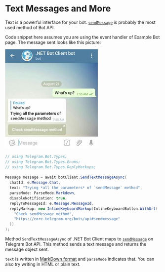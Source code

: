 # Text Messages and More

Text is a powerful interface for your bot. [`sendMessage`] is probably the most used method of Bot API.

Code snippet here assumes you are using the event handler of Example Bot page. The message sent looks like this
picture:

![text message screenshot](../docs/shot-text_msg2.jpg)

```c#
// using Telegram.Bot.Types;
// using Telegram.Bot.Types.Enums;
// using Telegram.Bot.Types.ReplyMarkups;

Message message = await botClient.SendTextMessageAsync(
  chatId: e.Message.Chat,
  text: "Trying *all the parameters* of `sendMessage` method",
  parseMode: ParseMode.Markdown,
  disableNotification: true,
  replyToMessageId: e.Message.MessageId,
  replyMarkup: new InlineKeyboardMarkup(InlineKeyboardButton.WithUrl(
    "Check sendMessage method",
    "https://core.telegram.org/bots/api#sendmessage"
  ))
);
```

Method `SendTextMessageAsync` of .NET Bot Client maps to [`sendMessage`] on Telegram Bot API. This method sends a
text message and returns the message object sent.

`text` is written in [MarkDown format] and `parseMode` indicates that. You can also try writing in HTML or plain text.

<!-- By `disableNotification`  -->

[`sendMessage`]: https://core.telegram.org/bots/api#sendmessage
[MarkDown format]: https://en.wikipedia.org/wiki/Markdown